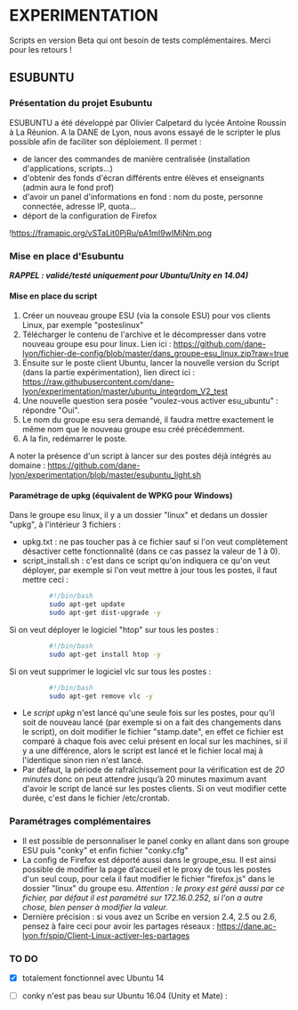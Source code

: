 # EXPERIMENTATION

Scripts en version Beta qui ont besoin de tests complémentaires. Merci pour les retours !

## ESUBUNTU

### Présentation du projet Esubuntu

ESUBUNTU a été développé par Olivier Calpetard du lycée Antoine Roussin à La Réunion. A la DANE de Lyon, nous avons essayé de le scripter le plus possible afin de faciliter son déploiement.
Il permet :
* de lancer des commandes de manière centralisée (installation d'applications, scripts...)
* d'obtenir des fonds d'écran différents entre élèves et enseignants (admin aura le fond prof)
* d'avoir un panel d'informations en fond : nom du poste, personne connectée, adresse IP, quota... 
* déport de la configuration de Firefox

!https://framapic.org/vSTaLit0PjRu/pA1mI9wIMjNm.png


### Mise en place d'Esubuntu 

_**RAPPEL : validé/testé uniquement pour Ubuntu/Unity en 14.04)**_

#### Mise en place du script

1. Créer un nouveau groupe ESU (via la console ESU) pour vos clients Linux, par exemple "posteslinux"
1. Télécharger le contenu de l'archive et le décompresser dans votre nouveau groupe esu pour linux.
Lien ici : https://github.com/dane-lyon/fichier-de-config/blob/master/dans_groupe-esu_linux.zip?raw=true
1. Ensuite sur le poste client Ubuntu, lancer la nouvelle version du Script (dans la partie expérimentation), lien direct ici : 
https://raw.githubusercontent.com/dane-lyon/experimentation/master/ubuntu_integrdom_V2_test
1. Une nouvelle question sera posée "voulez-vous activer esu_ubuntu" : répondre "Oui".
1. Le nom du groupe esu sera demandé, il faudra mettre exactement le même nom que le nouveau groupe esu créé précédemment.
1. A la fin, redémarrer le poste.

A noter la présence d'un script à lancer sur des postes déjà intégrés au domaine : https://github.com/dane-lyon/experimentation/blob/master/esubuntu_light.sh

#### Paramétrage de upkg (équivalent de WPKG pour Windows)

Dans le groupe esu linux, il y a un dossier "linux" et dedans un dossier "upkg", à l'intérieur 3 fichiers :
* upkg.txt : ne pas toucher pas à ce fichier sauf si l'on veut complètement désactiver cette fonctionnalité (dans ce cas passez la valeur de 1 à 0).
* script_install.sh : c'est dans ce script qu'on indiquera ce qu'on veut déployer, par exemple si l'on veut mettre à jour tous les postes, il faut mettre ceci :

```bash
          #!/bin/bash
          sudo apt-get update
          sudo apt-get dist-upgrade -y
```
          
Si on veut déployer le logiciel "htop" sur tous les postes :

```bash
          #!/bin/bash
          sudo apt-get install htop -y
```
    
          
Si on veut supprimer le logiciel vlc sur tous les postes :

```bash
          #!/bin/bash
          sudo apt-get remove vlc -y
```
* Le *script upkg* n'est lancé qu'une seule fois sur les postes, pour qu'il soit de nouveau lancé (par exemple si on a fait 
des changements dans le script), on doit modifier le fichier "stamp.date", en effet ce fichier est comparé à chaque fois 
avec celui présent en local sur les machines, si il y a une différence, alors le script est lancé et le fichier local maj 
à l'identique sinon rien n'est lancé. 
* Par défaut, la période de rafraîchissement pour la vérification est de *20 minutes* donc on peut attendre jusqu’à 20 minutes 
maximum avant d'avoir le script de lancé sur les postes clients. Si on veut modifier cette durée, c'est dans le fichier 
/etc/crontab.


### Paramétrages complémentaires

* Il est possible de personnaliser le panel conky en allant dans son groupe ESU puis "conky" et enfin fichier "conky.cfg"
* La config de Firefox est déporté aussi dans le groupe_esu. Il est ainsi possible de modifier la page d’accueil et le proxy de tous les postes d'un seul coup, pour cela il faut modifier le fichier "firefox.js" dans le dossier "linux" du groupe esu.
_Attention : le proxy est géré aussi par ce fichier, par défaut il est paramétré sur 172.16.0.252, si l'on a autre chose, bien penser à modifier la valeur._
* Dernière précision : si vous avez un Scribe en version 2.4, 2.5 ou 2.6, pensez à faire ceci pour avoir les partages réseaux :
https://dane.ac-lyon.fr/spip/Client-Linux-activer-les-partages

### TO DO

- [x] totalement fonctionnel avec Ubuntu 14 
- [ ] conky n'est pas beau sur Ubuntu 16.04 (Unity et Mate) :




